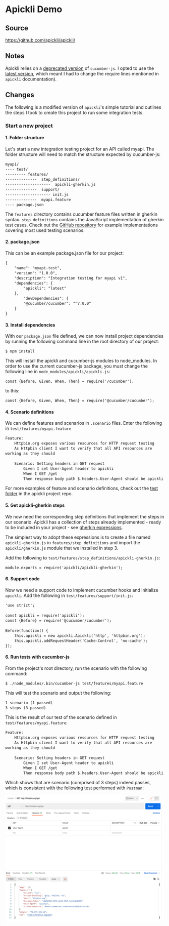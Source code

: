 # Apickli Demo

## Source
https://github.com/apickli/apickli/

## Notes
Apickli relies on a [deprecated version](https://www.npmjs.com/package/cucumber) of `cucumber-js`. I opted to use the [latest version](https://www.npmjs.com/package/@cucumber/cucumber), which meant I had to change the require lines mentioned in `apickli` documentation).

## Changes 
The following is a modified version of `apickli`'s simple tutorial and outlines the steps I took to create this project to run some integration tests.

### Start a new project

#### 1. Folder structure
Let's start a new integration testing project for an API called myapi. The folder structure will need to match the structure expected by cucumber-js:

```
myapi/
---- test/
--------- features/
--------------  step_definitions/
--------------------  apickli-gherkin.js
--------------  support/
-------------------- init.js
--------------  myapi.feature
---- package.json
```

The `features` directory contains cucumber feature files written in gherkin syntax. `step_definitions` contains the JavaScript implementation of gherkin test cases. Check out the [GitHub repository](https://github.com/apickli/apickli/) for example implementations covering most used testing scenarios.

#### 2. package.json

This can be an example package.json file for our project:

```
{
	"name": "myapi-test",
	"version": "1.0.0",
	"description": "Integration testing for myapi v1",
	"dependencies": {
		"apickli": "latest"
	},
    	"devDependencies": {
		"@cucumber/cucumber": "^7.0.0"
	}
}
```

#### 3. Install dependencies

With our `package.json` file defined, we can now install project dependencies by running the following command line in the root directory of our project:

```
$ npm install
```

This will install the apickli and cucumber-js modules to node_modules. In order to use the current cucumber-js package, you must change the following line in `node_modules/apickli/apickli.js`:

```
const {Before, Given, When, Then} = require('/cucumber');
```

to this:

```
const {Before, Given, When, Then} = require('@cucumber/cucumber');
```

#### 4. Scenario definitions

We can define features and scenarios in `.scenario` files. Enter the following in `test/features/myapi.feature`

```
Feature:
	Httpbin.org exposes various resources for HTTP request testing
	As Httpbin client I want to verify that all API resources are working as they should

	Scenario: Setting headers in GET request
		Given I set User-Agent header to apickli
		When I GET /get
		Then response body path $.headers.User-Agent should be apickli
```


For more examples of feature and scenario definitions, check out the [test folder](https://github.com/apickli/apickli/blob/master/source/test) in the apickli project repo.

#### 5. Get apickli-gherkin steps

We now need the corresponding step definitions that implement the steps in our scenario. Apickli has a collection of steps already implemented - ready to be included in your project - see [gherkin expressions](https://github.com/apickli/apickli/#gherkin-expressions).

The simplest way to adopt these expressions is to create a file named `apickli-gherkin.js` in `features/step_definitions` and import the `apickli/gherkin.js` module that we installed in step 3.

Add the following to `test/features/step_definitions/apickli-gherkin.js`:

```
module.exports = require('apickli/apickli-gherkin');
```

#### 6. Support code

Now we need a support code to implement cucumber hooks and initialize `apickli`. Add the following in `test/features/support/init.js`:

```
'use strict';

const apickli = require('apickli');
const {Before} = require('@cucumber/cucumber');

Before(function() {
    this.apickli = new apickli.Apickli('http', 'httpbin.org');
    this.apickli.addRequestHeader('Cache-Control', 'no-cache');
});
```

#### 6. Run tests with cucumber-js

From the project's root directory, run the scenario with the following command:

```
$ ./node_modules/.bin/cucumber-js test/features/myapi.feature

```

This will test the scenario and output the following:

```
1 scenario (1 passed)
3 steps (3 passed)
```

This is the result of our test of the scenario defined in `test/features/myapi.feature`:

```
Feature:
	Httpbin.org exposes various resources for HTTP request testing
	As Httpbin client I want to verify that all API resources are working as they should

	Scenario: Setting headers in GET request
		Given I set User-Agent header to apickli
		When I GET /get
		Then response body path $.headers.User-Agent should be apickli
```

Which shows that are scenario (comprised of 3 steps) indeed passes, which is consistent with the following test performed with `Postman`:

![Screenshot of same test performed on Postman](postman-test.png)
